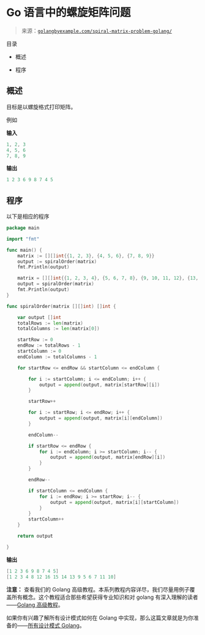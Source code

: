 <!--yml

分类：未分类

日期：2024-10-13 06:44:15

-->

# Go 语言中的螺旋矩阵问题

> 来源：[`golangbyexample.com/spiral-matrix-problem-golang/`](https://golangbyexample.com/spiral-matrix-problem-golang/)

目录

+   概述

+   程序

## **概述**

目标是以螺旋格式打印矩阵。

例如

**输入**

```go
1, 2, 3 
4, 5, 6 
7, 8, 9
```

**输出**

```go
1 2 3 6 9 8 7 4 5
```

## **程序**

以下是相应的程序

```go
package main

import "fmt"

func main() {
	matrix := [][]int{{1, 2, 3}, {4, 5, 6}, {7, 8, 9}}
	output := spiralOrder(matrix)
	fmt.Println(output)

	matrix = [][]int{{1, 2, 3, 4}, {5, 6, 7, 8}, {9, 10, 11, 12}, {13, 14, 15, 16}}
	output = spiralOrder(matrix)
	fmt.Println(output)
}

func spiralOrder(matrix [][]int) []int {

	var output []int
	totalRows := len(matrix)
	totalColumns := len(matrix[0])

	startRow := 0
	endRow := totalRows - 1
	startColumn := 0
	endColumn := totalColumns - 1

	for startRow <= endRow && startColumn <= endColumn {

		for i := startColumn; i <= endColumn; i++ {
			output = append(output, matrix[startRow][i])
		}

		startRow++

		for i := startRow; i <= endRow; i++ {
			output = append(output, matrix[i][endColumn])
		}

		endColumn--

		if startRow <= endRow {
			for i := endColumn; i >= startColumn; i-- {
				output = append(output, matrix[endRow][i])
			}
		}

		endRow--

		if startColumn <= endColumn {
			for i := endRow; i >= startRow; i-- {
				output = append(output, matrix[i][startColumn])
			}
		}
		startColumn++
	}

	return output

}
```

**输出**

```go
[1 2 3 6 9 8 7 4 5]
[1 2 3 4 8 12 16 15 14 13 9 5 6 7 11 10]
```

**注意：** 查看我们的 Golang 高级教程。本系列教程内容详尽，我们尽量用例子覆盖所有概念。这个教程适合那些希望获得专业知识和对 golang 有深入理解的读者——[Golang 高级教程](https://golangbyexample.com/golang-comprehensive-tutorial/)。

如果你有兴趣了解所有设计模式如何在 Golang 中实现，那么这篇文章就是为你准备的——[所有设计模式 Golang](https://golangbyexample.com/all-design-patterns-golang/)。


